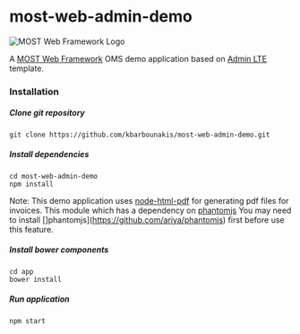 # most-web-admin-demo

![MOST Web Framework Logo](https://www.themost.io/assets/images/most_logo_sw_240.png)

A [MOST Web Framework](https://github.com/kbarbounakis/most-web) OMS demo application based on [Admin LTE](https://github.com/almasaeed2010/AdminLTE) template.

### Installation

##### Clone git repository

    git clone https://github.com/kbarbounakis/most-web-admin-demo.git

##### Install dependencies

    cd most-web-admin-demo
    npm install

Note: This demo application uses [node-html-pdf](https://github.com/marcbachmann/node-html-pdf) for generating pdf files for invoices. This module which has a dependency on [phantomjs](https://github.com/ariya/phantomjs)
You may need to install []phantomjs](https://github.com/ariya/phantomjs) first before use this feature.

##### Install bower components

    cd app
    bower install

##### Run application

    npm start



